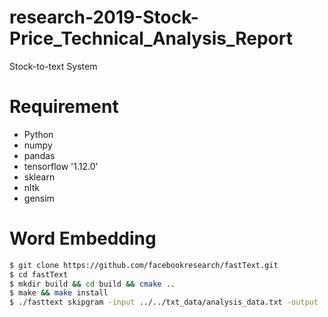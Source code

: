 # research-2019-Stock-Price_Technical_Analysis_Report

Stock-to-text System

# Requirement
* Python
* numpy
* pandas
* tensorflow '1.12.0'
* sklearn
* nltk
* gensim

# Word Embedding
```bash
$ git clone https://github.com/facebookresearch/fastText.git
$ cd fastText
$ mkdir build && cd build && cmake ..
$ make && make install
$ ./fasttext skipgram -input ../../txt_data/analysis_data.txt -output ../../fasttext_vector -dim 256 -ws 3 -epoch 50 -minCount 20
```
